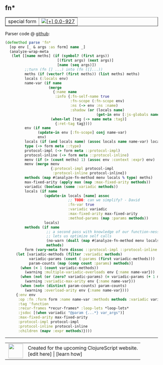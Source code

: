 ## fn\*



 <table border="1">
<tr>
<td>special form</td>
<td><a href="https://github.com/cljsinfo/cljs-api-docs/tree/0.0-927"><img valign="middle" alt="[+] 0.0-927" title="Added in 0.0-927" src="https://img.shields.io/badge/+-0.0--927-lightgrey.svg"></a> </td>
</tr>
</table>









Parser code @ [github](https://github.com/clojure/clojurescript/blob/r3195/src/clj/cljs/analyzer.clj#L953-L1017):

```clj
(defmethod parse 'fn*
  [op env [_ & args :as form] name _]
  (analyze-wrap-meta
   (let [[name meths] (if (symbol? (first args))
                        [(first args) (next args)]
                        [name (seq args)])
         ;;turn (fn [] ...) into (fn ([]...))
         meths (if (vector? (first meths)) (list meths) meths)
         locals (:locals env)
         name-var (if name
                    (merge
                      {:name name
                       :info {:fn-self-name true
                              :fn-scope (:fn-scope env)
                              :ns (-> env :ns :name)
                              :shadow (or (locals name)
                                          (get-in env [:js-globals name]))}}
                     (when-let [tag (-> name meta :tag)]
                       {:ret-tag tag})))
         env (if name
               (update-in env [:fn-scope] conj name-var)
               env)
         locals (if (and locals name) (assoc locals name name-var) locals)
         type (-> form meta ::type)
         protocol-impl (-> form meta ::protocol-impl)
         protocol-inline (-> form meta ::protocol-inline)
         menv (if (> (count meths) 1) (assoc env :context :expr) env)
         menv (merge menv
                     {:protocol-impl protocol-impl
                      :protocol-inline protocol-inline})
         methods (map #(analyze-fn-method menv locals % type) meths)
         max-fixed-arity (apply max (map :max-fixed-arity methods))
         variadic (boolean (some :variadic methods))
         locals (if name
                  (update-in locals [name] assoc
                             ;; TODO: can we simplify? - David
                             :fn-var true
                             :variadic variadic
                             :max-fixed-arity max-fixed-arity
                             :method-params (map :params methods))
                  locals)
         methods (if name
                   ;; a second pass with knowledge of our function-ness/arity
                   ;; lets us optimize self calls
                   (no-warn (doall (map #(analyze-fn-method menv locals % type) meths)))
                   methods)
         form (vary-meta form dissoc ::protocol-impl ::protocol-inline ::type)]
     (let [variadic-methods (filter :variadic methods)
           variadic-params (count (:params (first variadic-methods)))
           param-counts (map (comp count :params) methods)]
       (when (< 1 (count variadic-methods))
         (warning :multiple-variadic-overloads env {:name name-var}))
       (when (not (or (zero? variadic-params) (= variadic-params (+ 1 max-fixed-arity))))
         (warning :variadic-max-arity env {:name name-var}))
       (when (not= (distinct param-counts) param-counts)
         (warning :overload-arity env {:name name-var})))
     {:env env
      :op :fn :form form :name name-var :methods methods :variadic variadic
      :tag 'function
      :recur-frames *recur-frames* :loop-lets *loop-lets*
      :jsdoc [(when variadic "@param {...*} var_args")]
      :max-fixed-arity max-fixed-arity
      :protocol-impl protocol-impl
      :protocol-inline protocol-inline
      :children (mapv :expr methods)})))
```

<!--
Repo - tag - source tree - lines:

 <pre>
clojurescript @ r3195
└── src
    └── clj
        └── cljs
            └── <ins>[analyzer.clj:953-1017](https://github.com/clojure/clojurescript/blob/r3195/src/clj/cljs/analyzer.clj#L953-L1017)</ins>
</pre>

-->

---




 <table>
<tr><td>
<img valign="middle" align="right" width="48px" src="http://i.imgur.com/Hi20huC.png">
</td><td>
Created for the upcoming ClojureScript website.<br>
[edit here] | [learn how]
</td></tr></table>

[edit here]:https://github.com/cljsinfo/cljs-api-docs/blob/master/cljsdoc/special/fnSTAR.cljsdoc
[learn how]:https://github.com/cljsinfo/cljs-api-docs/wiki/cljsdoc-files

<!--

This information was too distracting to show to readers, but I'll leave it
commented here since it is helpful to:

- pretty-print the data used to generate this document
- and show how to retrieve that data



The API data for this symbol:

```clj
{:ns "special",
 :name "fn*",
 :type "special form",
 :source {:code "(defmethod parse 'fn*\n  [op env [_ & args :as form] name _]\n  (analyze-wrap-meta\n   (let [[name meths] (if (symbol? (first args))\n                        [(first args) (next args)]\n                        [name (seq args)])\n         ;;turn (fn [] ...) into (fn ([]...))\n         meths (if (vector? (first meths)) (list meths) meths)\n         locals (:locals env)\n         name-var (if name\n                    (merge\n                      {:name name\n                       :info {:fn-self-name true\n                              :fn-scope (:fn-scope env)\n                              :ns (-> env :ns :name)\n                              :shadow (or (locals name)\n                                          (get-in env [:js-globals name]))}}\n                     (when-let [tag (-> name meta :tag)]\n                       {:ret-tag tag})))\n         env (if name\n               (update-in env [:fn-scope] conj name-var)\n               env)\n         locals (if (and locals name) (assoc locals name name-var) locals)\n         type (-> form meta ::type)\n         protocol-impl (-> form meta ::protocol-impl)\n         protocol-inline (-> form meta ::protocol-inline)\n         menv (if (> (count meths) 1) (assoc env :context :expr) env)\n         menv (merge menv\n                     {:protocol-impl protocol-impl\n                      :protocol-inline protocol-inline})\n         methods (map #(analyze-fn-method menv locals % type) meths)\n         max-fixed-arity (apply max (map :max-fixed-arity methods))\n         variadic (boolean (some :variadic methods))\n         locals (if name\n                  (update-in locals [name] assoc\n                             ;; TODO: can we simplify? - David\n                             :fn-var true\n                             :variadic variadic\n                             :max-fixed-arity max-fixed-arity\n                             :method-params (map :params methods))\n                  locals)\n         methods (if name\n                   ;; a second pass with knowledge of our function-ness/arity\n                   ;; lets us optimize self calls\n                   (no-warn (doall (map #(analyze-fn-method menv locals % type) meths)))\n                   methods)\n         form (vary-meta form dissoc ::protocol-impl ::protocol-inline ::type)]\n     (let [variadic-methods (filter :variadic methods)\n           variadic-params (count (:params (first variadic-methods)))\n           param-counts (map (comp count :params) methods)]\n       (when (< 1 (count variadic-methods))\n         (warning :multiple-variadic-overloads env {:name name-var}))\n       (when (not (or (zero? variadic-params) (= variadic-params (+ 1 max-fixed-arity))))\n         (warning :variadic-max-arity env {:name name-var}))\n       (when (not= (distinct param-counts) param-counts)\n         (warning :overload-arity env {:name name-var})))\n     {:env env\n      :op :fn :form form :name name-var :methods methods :variadic variadic\n      :tag 'function\n      :recur-frames *recur-frames* :loop-lets *loop-lets*\n      :jsdoc [(when variadic \"@param {...*} var_args\")]\n      :max-fixed-arity max-fixed-arity\n      :protocol-impl protocol-impl\n      :protocol-inline protocol-inline\n      :children (mapv :expr methods)})))",
          :title "Parser code",
          :repo "clojurescript",
          :tag "r3195",
          :filename "src/clj/cljs/analyzer.clj",
          :lines [953 1017]},
 :full-name "special/fn*",
 :full-name-encode "special/fnSTAR",
 :history [["+" "0.0-927"]]}

```

Retrieve the API data for this symbol:

```clj
;; from Clojure REPL
(require '[clojure.edn :as edn])
(-> (slurp "https://raw.githubusercontent.com/cljsinfo/cljs-api-docs/catalog/cljs-api.edn")
    (edn/read-string)
    (get-in [:symbols "special/fn*"]))
```

-->
